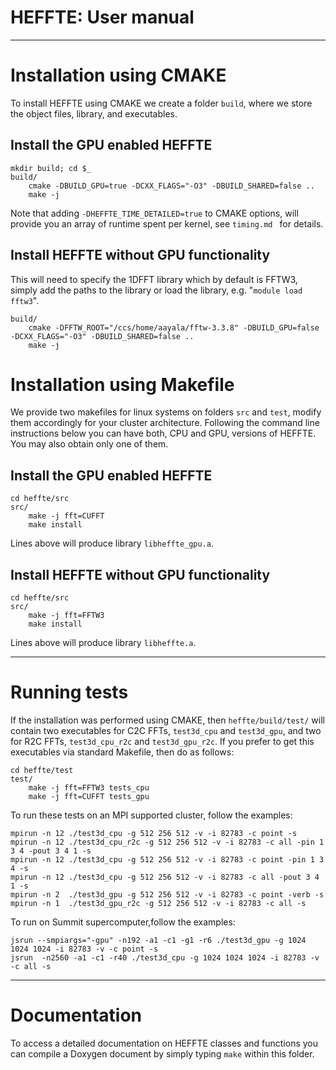 HEFFTE: User manual                
===================

* * *

Installation using CMAKE
========================

To install HEFFTE using CMAKE we create a folder `build`, where we store the object files,
library, and executables.

## Install the GPU enabled HEFFTE

~~~
mkdir build; cd $_
build/
    cmake -DBUILD_GPU=true -DCXX_FLAGS="-O3" -DBUILD_SHARED=false ..
    make -j
~~~

Note that adding `-DHEFFTE_TIME_DETAILED=true` to CMAKE options, will provide you an array of
runtime spent per kernel, see `timing.md ` for details.

## Install HEFFTE without GPU functionality

This will need to specify the 1DFFT library which by default is FFTW3, simply add the paths to the
library or load the library, e.g. "`module load fftw3`".

~~~
build/
    cmake -DFFTW_ROOT="/ccs/home/aayala/fftw-3.3.8" -DBUILD_GPU=false -DCXX_FLAGS="-O3" -DBUILD_SHARED=false ..
    make -j
~~~


Installation using Makefile
===========================

We provide two makefiles for linux systems on folders `src` and `test`, modify them accordingly
for your cluster architecture. Following the command line instructions below you can have both, CPU
and GPU, versions of HEFFTE. You may also obtain only one of them.

## Install the GPU enabled HEFFTE

~~~
cd heffte/src
src/
    make -j fft=CUFFT
    make install
~~~

Lines above will produce library `libheffte_gpu.a`.

## Install HEFFTE without GPU functionality

~~~
cd heffte/src
src/
    make -j fft=FFTW3
    make install
~~~

Lines above will produce library `libheffte.a`.

* * *

Running tests
=============

If the installation was performed using CMAKE, then `heffte/build/test/` will contain two
executables for C2C FFTs, `test3d_cpu` and `test3d_gpu`, and two for R2C FFTs, `test3d_cpu_r2c` and
`test3d_gpu_r2c`. If you prefer to get this executables via standard Makefile, then do as follows:

~~~
cd heffte/test
test/
    make -j fft=FFTW3 tests_cpu
    make -j fft=CUFFT tests_gpu
~~~

To run these tests on an MPI supported cluster, follow the examples:

~~~
mpirun -n 12 ./test3d_cpu -g 512 256 512 -v -i 82783 -c point -s
mpirun -n 12 ./test3d_cpu_r2c -g 512 256 512 -v -i 82783 -c all -pin 1 3 4 -pout 3 4 1 -s
mpirun -n 12 ./test3d_cpu -g 512 256 512 -v -i 82783 -c point -pin 1 3 4 -s
mpirun -n 12 ./test3d_cpu -g 512 256 512 -v -i 82783 -c all -pout 3 4 1 -s
mpirun -n 2  ./test3d_gpu -g 512 256 512 -v -i 82783 -c point -verb -s
mpirun -n 1  ./test3d_gpu_r2c -g 512 256 512 -v -i 82783 -c all -s
~~~

To run on Summit supercomputer,follow the examples:

~~~
jsrun --smpiargs="-gpu" -n192 -a1 -c1 -g1 -r6 ./test3d_gpu -g 1024 1024 1024 -i 82783 -v -c point -s
jsrun  -n2560 -a1 -c1 -r40 ./test3d_cpu -g 1024 1024 1024 -i 82783 -v -c all -s
~~~

* * *

Documentation
=============

To access a detailed documentation on HEFFTE classes and functions you can compile a Doxygen
document by simply typing `make` within this folder.
